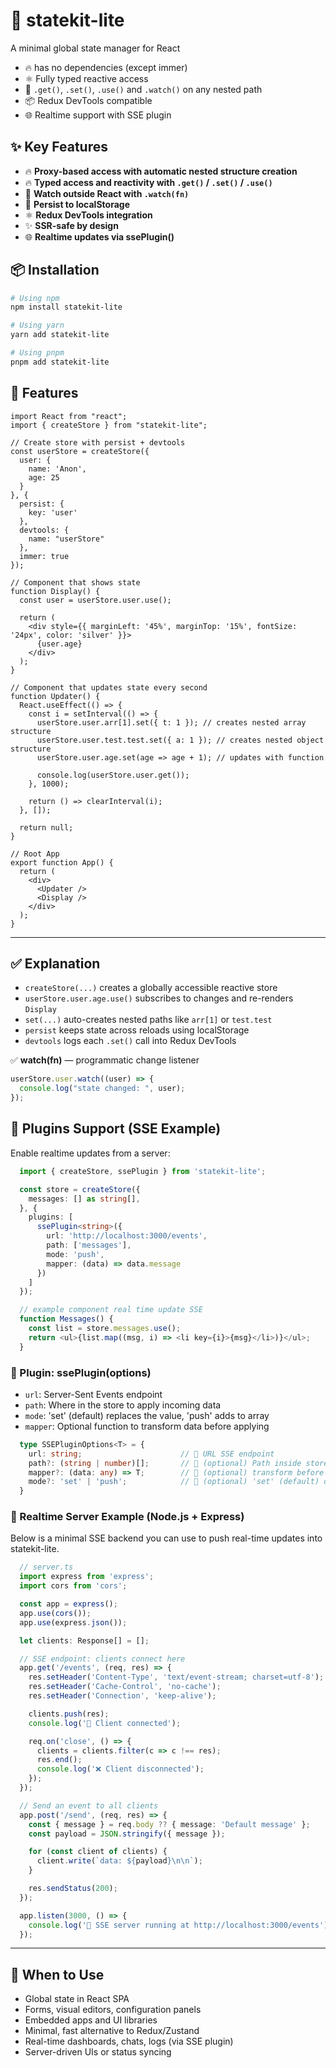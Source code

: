 # 🧠 statekit-lite

A minimal global state manager for React  

- 🔥 has no dependencies (except immer)
- ⚛️ Fully typed reactive access 
- 🔁 `.get()`, `.set()`, `.use()` and `.watch()` on any nested path  
- 📦 Redux DevTools compatible 
- 🌐 Realtime support with SSE plugin


## ✨ Key Features

- 🔥 **Proxy-based access with automatic nested structure creation**
- 🔥 **Typed access and reactivity with `.get()` / `.set()` / `.use()`**
- 📝 **Watch outside React with `.watch(fn)`**
- 💾 **Persist to localStorage**
- ⚛️ **Redux DevTools integration**
- ✨ **SSR-safe by design**
- 🌐 **Realtime updates via ssePlugin()**


## 📦 Installation

```bash
# Using npm
npm install statekit-lite

# Using yarn
yarn add statekit-lite

# Using pnpm
pnpm add statekit-lite
```


## 🚀 Features

```tsx
import React from "react";
import { createStore } from "statekit-lite";

// Create store with persist + devtools
const userStore = createStore({
  user: {
    name: 'Anon',
    age: 25
  }
}, {
  persist: {
    key: 'user'
  },
  devtools: {
    name: "userStore"
  },
  immer: true
});

// Component that shows state
function Display() {
  const user = userStore.user.use();

  return (
    <div style={{ marginLeft: '45%', marginTop: '15%', fontSize: '24px', color: 'silver' }}>
      {user.age}
    </div>
  );
}

// Component that updates state every second
function Updater() {
  React.useEffect(() => {
    const i = setInterval(() => {
      userStore.user.arr[1].set({ t: 1 }); // creates nested array structure
      userStore.user.test.test.set({ a: 1 }); // creates nested object structure
      userStore.user.age.set(age => age + 1); // updates with function

      console.log(userStore.user.get());
    }, 1000);

    return () => clearInterval(i);
  }, []);

  return null;
}

// Root App
export function App() {
  return (
    <div>
      <Updater />
      <Display />
    </div>
  );
}
```

---

## ✅ Explanation

- `createStore(...)` creates a globally accessible reactive store
- `userStore.user.age.use()` subscribes to changes and re-renders `Display`
- `set(...)` auto-creates nested paths like `arr[1]` or `test.test`
- `persist` keeps state across reloads using localStorage
- `devtools` logs each `.set()` call into Redux DevTools




✅ **watch(fn)** — programmatic change listener

```ts
userStore.user.watch((user) => {
  console.log("state changed: ", user);
});
```

## 🧩 Plugins Support (SSE Example)

Enable realtime updates from a server:
```ts
  import { createStore, ssePlugin } from 'statekit-lite';

  const store = createStore({
    messages: [] as string[],
  }, {
    plugins: [
      ssePlugin<string>({
        url: 'http://localhost:3000/events',
        path: ['messages'],
        mode: 'push',
        mapper: (data) => data.message
      })
    ]
  });

  // example component real time update SSE
  function Messages() {
    const list = store.messages.use();
    return <ul>{list.map((msg, i) => <li key={i}>{msg}</li>)}</ul>;
  }
```
### 🧠 Plugin: ssePlugin(options)
- `url`: Server-Sent Events endpoint
- `path`: Where in the store to apply incoming data
- `mode`: 'set' (default) replaces the value, 'push' adds to array
- `mapper`: Optional function to transform data before applying

```ts
  type SSEPluginOptions<T> = {
    url: string;                      // 🔌 URL SSE endpoint
    path?: (string | number)[];       // 🔑 (optional) Path inside store to update
    mapper?: (data: any) => T;        // 🧠 (optional) transform before storing
    mode?: 'set' | 'push';            // 🔁 (optional) 'set' (default) or 'push' to array (push mode is ideal for appending to arrays, set to override the target value)
  }

```

### 🔌 Realtime Server Example (Node.js + Express)
Below is a minimal SSE backend you can use to push real-time updates into statekit-lite.

```ts
  // server.ts
  import express from 'express';
  import cors from 'cors';

  const app = express();
  app.use(cors());
  app.use(express.json());

  let clients: Response[] = [];

  // SSE endpoint: clients connect here
  app.get('/events', (req, res) => {
    res.setHeader('Content-Type', 'text/event-stream; charset=utf-8');
    res.setHeader('Cache-Control', 'no-cache');
    res.setHeader('Connection', 'keep-alive');

    clients.push(res);
    console.log('👤 Client connected');

    req.on('close', () => {
      clients = clients.filter(c => c !== res);
      res.end();
      console.log('❌ Client disconnected');
    });
  });

  // Send an event to all clients
  app.post('/send', (req, res) => {
    const { message } = req.body ?? { message: 'Default message' };
    const payload = JSON.stringify({ message });

    for (const client of clients) {
      client.write(`data: ${payload}\n\n`);
    }

    res.sendStatus(200);
  });

  app.listen(3000, () => {
    console.log('🚀 SSE server running at http://localhost:3000/events');
  });
```

---

## 🧩 When to Use

- Global state in React SPA
- Forms, visual editors, configuration panels
- Embedded apps and UI libraries
- Minimal, fast alternative to Redux/Zustand
- Real-time dashboards, chats, logs (via SSE plugin)
- Server-driven UIs or status syncing

